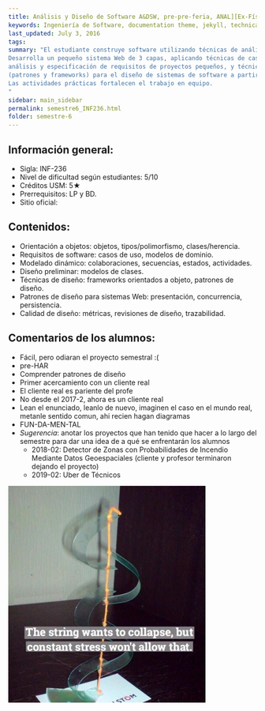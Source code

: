```yaml
---
title: Análisis‌ ‌y‌ ‌Diseño‌ ‌de‌ ‌Software‌‌ A&DSW,‌ ‌pre-pre-feria,‌ ‌ANAL][Ex-Física‌ ‌de‌ ‌waffles‌ ‌(FISW)]‌
keywords: Ingeniería de Software, documentation theme, jekyll, technical writers, help authoring tools, hat replacements
last_updated: July 3, 2016
tags: 
summary: "El estudiante construye software utilizando técnicas de análisis y   diseño orientado a objetos.
Desarrolla un pequeño sistema Web de 3 capas, aplicando técnicas de casos de uso para el
análisis y especificación de requisitos de proyectos pequeños, y técnicas orientadas a objeto
(patrones y frameworks) para el diseño de sistemas de software a partir de las especificaciones.
Las actividades prácticas fortalecen el trabajo en equipo.
‌"
sidebar: main_sidebar
permalink: semestre6_INF236.html
folder: semestre-6
---
```


## Información‌ ‌general:‌ ‌

- Sigla:‌ ‌INF-236‌ ‌
- Nivel‌ ‌de‌ ‌dificultad‌ ‌según‌ ‌estudiantes:‌ ‌5/10‌ ‌
- Créditos‌ ‌USM‌:‌ ‌5★
- Prerrequisitos:‌ ‌LP‌ ‌y‌ ‌BD.‌ ‌
- Sitio‌ ‌oficial:‌ ‌ ‌

## Contenidos:‌ ‌

- Orientación a objetos: objetos, tipos/polimorfismo, clases/herencia.
- Requisitos de software: casos de uso, modelos de dominio.
- Modelado dinámico: colaboraciones, secuencias, estados, actividades.
- Diseño preliminar: modelos de clases.
- Técnicas de diseño: frameworks orientados a objeto, patrones de diseño.
- Patrones de diseño para sistemas Web: presentación, concurrencia, persistencia.
- Calidad de diseño: métricas, revisiones de diseño, trazabilidad.

## Comentarios‌ ‌de‌ ‌los‌ ‌alumnos:‌ ‌

- Fácil,‌ ‌pero‌ ‌odiaran‌ ‌el‌ ‌proyecto‌ ‌semestral‌ ‌:(‌ ‌
- pre-HAR‌ ‌
- Comprender‌ ‌patrones‌ ‌de‌ ‌diseño‌ ‌
- Primer‌ ‌acercamiento‌ ‌con‌ ‌un‌ ‌cliente‌ ‌real‌ ‌
- El‌ ‌cliente‌ ‌real‌ ‌es‌ ‌pariente‌ ‌del‌ ‌profe‌ ‌
- No‌ ‌desde‌ ‌el‌ ‌2017-2,‌ ‌ahora‌ ‌es‌ ‌un‌ ‌cliente‌ ‌real‌ ‌
- Lean‌ ‌el‌ ‌enunciado,‌ ‌leanlo‌ ‌de‌ ‌nuevo,‌ ‌imaginen‌ ‌el‌ ‌caso‌ ‌en‌ ‌el‌ ‌mundo‌ ‌real,‌ ‌metanle‌ ‌sentido‌ ‌comun,‌ ‌ahi‌ ‌recien‌ ‌hagan‌ ‌diagramas‌ ‌
- FUN-DA-MEN-TAL‌ ‌
- _Sugerencia_:‌ ‌anotar‌ ‌los‌ ‌proyectos‌ ‌que‌ ‌han‌ ‌tenido‌ ‌que‌ ‌hacer‌ ‌a‌ ‌lo‌ ‌largo‌ ‌del‌ ‌semestre‌ ‌para‌ ‌dar‌ ‌una‌ ‌idea‌ ‌de‌ ‌a‌ ‌qué‌ ‌se‌ ‌enfrentarán‌ ‌los‌ ‌alumnos‌ ‌
  - 2018-02:‌ ‌Detector‌ ‌de‌ ‌Zonas‌ ‌con‌ ‌Probabilidades‌ ‌de‌ ‌Incendio‌ ‌Mediante‌ ‌Datos‌ ‌Geoespaciales‌ ‌(cliente‌ ‌y‌ ‌profesor‌ ‌terminaron‌ ‌dejando‌ ‌el‌ ‌proyecto)‌ ‌
  - 2019-02:‌ ‌Uber‌ ‌de‌ ‌Técnicos‌


<div class="text-center mb-3">
    <img src="images/semestre-6/anal-1.jpg" alt="collapse" width="400px" height="auto">
</div><br>
